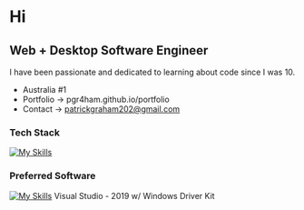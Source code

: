 Hi 
======================

Web + Desktop Software Engineer
-------------

I have been passionate and dedicated to learning about code since I was 10.

* Australia #1
* Portfolio -> pgr4ham.github.io/portfolio
* Contact -> patrickgraham202@gmail.com
### Tech Stack
[![My Skills](https://skillicons.dev/icons?i=c,cs,cpp,dotnet,html,css,js,react,java,lua,py)](https://skillicons.dev)

### Preferred Software
[![My Skills](https://skillicons.dev/icons?i=visualstudio,vscode,atom)](https://skillicons.dev)
Visual Studio - 2019 w/ Windows Driver Kit

